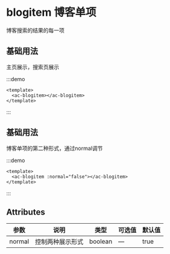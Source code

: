 # blogitem 博客单项

博客搜索的结果的每一项

## 基础用法

主页展示，搜索页展示

:::demo 

```vue
<template>
  <ac-blogitem></ac-blogitem>
</template>
```

:::

## 基础用法

博客单项的第二种形式，通过normal调节

:::demo 

```vue
<template>
  <ac-blogitem :normal="false"></ac-blogitem>
</template>
```

:::

## Attributes

|参数|说明|类型|可选值|默认值|
|-|-|-|-|-|
|normal|控制两种展示形式|boolean|—|true|
